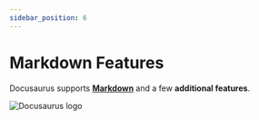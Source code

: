 ```yaml
---
sidebar_position: 6
---
```


# Markdown Features

Docusaurus supports **[Markdown](https://daringfireball.net/projects/markdown/syntax)** and a few **additional features**.

![Docusaurus logo](/img/docusaurus.png)
